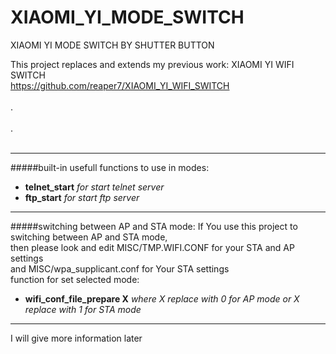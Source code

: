 # XIAOMI_YI_MODE_SWITCH
XIAOMI YI MODE SWITCH BY SHUTTER BUTTON

This project replaces and extends my previous work: XIAOMI YI WIFI SWITCH<br />
https://github.com/reaper7/XIAOMI_YI_WIFI_SWITCH<br />
<br />
.<br />
<br />
.<br />
<br />
___
#####built-in usefull functions to use in modes:
- **telnet_start** *for start telnet server*
- **ftp_start**    *for start ftp server*

___
#####switching between AP and STA mode:
If You use this project to switching between AP and STA mode,<br />
then please look and edit MISC/TMP.WIFI.CONF for your STA and AP settings<br />
and MISC/wpa_supplicant.conf for Your STA settings<br />
function for set selected mode:<br />
- **wifi_conf_file_prepare X** *where X replace with 0 for AP mode or X replace with 1 for STA mode*

___
I will give more information later
